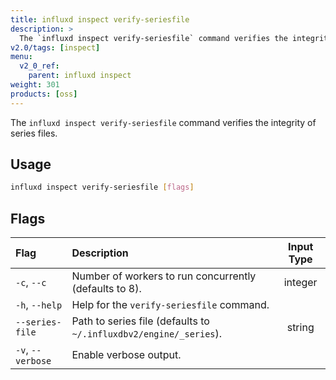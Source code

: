 ```yaml
---
title: influxd inspect verify-seriesfile
description: >
  The `influxd inspect verify-seriesfile` command verifies the integrity of series files.
v2.0/tags: [inspect]
menu:
  v2_0_ref:
    parent: influxd inspect
weight: 301
products: [oss]
---
```


The `influxd inspect verify-seriesfile` command verifies the integrity of series files.

## Usage
```sh
influxd inspect verify-seriesfile [flags]
```

## Flags
| Flag              | Description                                                       | Input Type |
|:----              |:-----------                                                       |:----------:|
| `-c`, `--c`       | Number of workers to run concurrently (defaults to 8).            | integer    |
| `-h`, `--help`    | Help for the `verify-seriesfile` command.                         |            |
| `--series-file`   | Path to series file (defaults to `~/.influxdbv2/engine/_series`). | string     |
| `-v`, `--verbose` | Enable verbose output.                                            |            |
